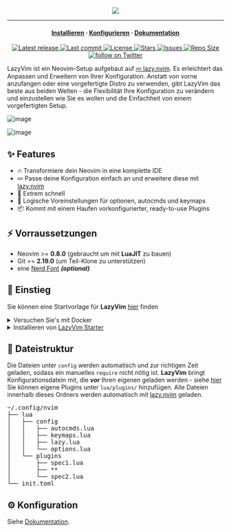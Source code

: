 <div align="center">
  <img src="https://user-images.githubusercontent.com/292349/213446185-2db63fd5-8c84-459c-9f04-e286382d6e80.png">
</div>

<hr>

<h4 align="center">
  <a href="https://lazyvim.github.io/installation">Installieren</a>
  ·
  <a href="https://lazyvim.github.io/configuration">Konfigurieren</a>
  ·
  <a href="https://lazyvim.github.io">Dokumentation</a>
</h4>

<div align="center"><p>
    <a href="https://github.com/LazyVim/LazyVim/releases/latest">
      <img alt="Latest release" src="https://img.shields.io/github/v/release/LazyVim/LazyVim?style=for-the-badge&logo=starship&color=C9CBFF&logoColor=D9E0EE&labelColor=302D41&include_prerelease&sort=semver" />
    </a>
    <a href="https://github.com/LazyVim/LazyVim/pulse">
      <img alt="Last commit" src="https://img.shields.io/github/last-commit/LazyVim/LazyVim?style=for-the-badge&logo=starship&color=8bd5ca&logoColor=D9E0EE&labelColor=302D41"/>
    </a>
    <a href="https://github.com/LazyVim/LazyVim/blob/main/LICENSE">
      <img alt="License" src="https://img.shields.io/github/license/LazyVim/LazyVim?style=for-the-badge&logo=starship&color=ee999f&logoColor=D9E0EE&labelColor=302D41" />
    </a>
    <a href="https://github.com/LazyVim/LazyVim/stargazers">
      <img alt="Stars" src="https://img.shields.io/github/stars/LazyVim/LazyVim?style=for-the-badge&logo=starship&color=c69ff5&logoColor=D9E0EE&labelColor=302D41" />
    </a>
    <a href="https://github.com/LazyVim/LazyVim/issues">
      <img alt="Issues" src="https://img.shields.io/github/issues/LazyVim/LazyVim?style=for-the-badge&logo=bilibili&color=F5E0DC&logoColor=D9E0EE&labelColor=302D41" />
    </a>
    <a href="https://github.com/LazyVim/LazyVim">
      <img alt="Repo Size" src="https://img.shields.io/github/repo-size/LazyVim/LazyVim?color=%23DDB6F2&label=SIZE&logo=codesandbox&style=for-the-badge&logoColor=D9E0EE&labelColor=302D41" />
    </a>
    <a href="https://twitter.com/intent/follow?screen_name=folke">
      <img alt="follow on Twitter" src="https://img.shields.io/twitter/follow/folke?style=for-the-badge&logo=twitter&color=8aadf3&logoColor=D9E0EE&labelColor=302D41" />
    </a>
</div>

LazyVim ist ein Neovim-Setup aufgebaut auf [💤 lazy.nvim](https://github.com/folke/lazy.nvim). 
Es erleichtert das Anpassen und Erweitern von Ihrer Konfiguration.
Anstatt von vorne anzufangen oder eine vorgefertigte Distro zu verwenden, gibt LazyVim das beste aus 
beiden Welten - die Flexibilität Ihre Konfiguration zu verändern und einzustellen wie Sie es wollen
und die Einfachheit von einem vorgefertigten Setup.

![image](https://user-images.githubusercontent.com/292349/213447056-92290767-ea16-430c-8727-ce994c93e9cc.png)

![image](https://user-images.githubusercontent.com/292349/211285846-0b7bb3bf-0462-4029-b64c-4ee1d037fc1c.png)

## ✨ Features

- 🔥 Transformiere dein Neovim in eine komplette IDE
- 💤 Passe deine Konfiguration einfach an und erweitere diese mit [lazy.nvim](https://github.com/folke/lazy.nvim)
- 🚀 Extrem schnell
- 🧹 Logische Voreinstellungen für optionen, autocmds und keymaps
- 📦 Kommt mit einem Haufen vorkonfigurierter, ready-to-use Plugins

## ⚡️ Vorraussetzungen

- Neovim >= **0.8.0** (gebraucht um mit **LuaJIT** zu bauen)
- Git >= **2.19.0** (um Teil-Klone zu unterstützen)
- eine [Nerd Font](https://www.nerdfonts.com/) **_(optional)_**

## 🚀 Einstieg

Sie können eine Startvorlage für **LazyVim** [hier](https://github.com/LazyVim/starter) finden

<details><summary>Versuchen Sie's mit Docker</summary>

```sh
docker run -w /root -it --rm alpine:edge sh -uelic '
  apk add git lazygit neovim ripgrep alpine-sdk --update
  git clone https://github.com/LazyVim/starter ~/.config/nvim
  cd ~/.config/nvim
  nvim
'
```

</details>

<details><summary>Installieren von <a href="https://github.com/LazyVim/starter">LazyVim Starter</a></summary>

- Neovim Files sichern:

  ```sh
  mv ~/.config/nvim ~/.config/nvim.bak
  mv ~/.local/share/nvim ~/.local/share/nvim.bak
  ```

- Den Starter Klonen:

  ```sh
  git clone https://github.com/LazyVim/starter ~/.config/nvim
  ```

- Den `.git` Folder löschen, um die Konfiguration zu einer eigenen distro hinzuzufügen:

  ```sh
  rm -rf ~/.config/nvim/.git
  ```

- Neovim starten!

  ```sh
  nvim
  ```

  Refer to the comments in the files on how to customize **LazyVim**.

</details>

## 📂 Dateistruktur

Die Dateien unter `config` werden automatisch und zur richtigen Zeit geladen,
sodass ein manuelles `require` nicht nötig ist.
**LazyVim** bringt Konfigurationsdatein mit, die **_vor_** Ihren eigenen geladen werden -
siehe [hier](https://github.com/LazyVim/LazyVim/tree/main/lua/lazyvim/config)
Sie können eigene Plugins unter `lua/plugins/` hinzufügen. Alle Dateien innerhalb
dieses Ordners werden automatisch mit [lazy.nvim](https://github.com/folke/lazy.nvim)
geladen.

<pre>
~/.config/nvim
├── lua
│   ├── config
│   │   ├── autocmds.lua
│   │   ├── keymaps.lua
│   │   ├── lazy.lua
│   │   └── options.lua
│   └── plugins
│       ├── spec1.lua
│       ├── **
│       └── spec2.lua
└── init.toml
</pre>

## ⚙️ Konfiguration

Siehe [Dokumentation](https://lazyvim.github.io).
